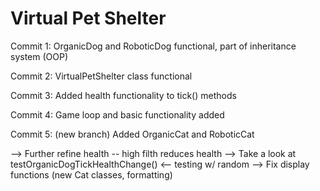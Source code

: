# Virtual Pet Shelter

Commit 1: OrganicDog and RoboticDog functional, part of inheritance system (OOP)

Commit 2: VirtualPetShelter class functional

Commit 3: Added health functionality to tick() methods

Commit 4: Game loop and basic functionality added

Commit 5: (new branch) Added OrganicCat and RoboticCat

--> Further refine health -- high filth reduces health
--> Take a look at testOrganicDogTickHealthChange() <-- testing w/ random
--> Fix display functions (new Cat classes, formatting)